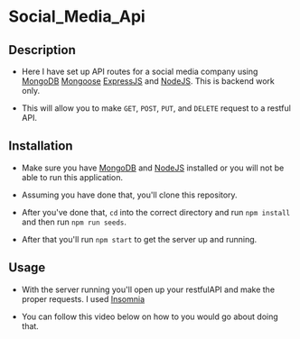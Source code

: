 # Social_Media_Api

## Description 

- Here I have set up API routes for a social media company using [MongoDB](https://www.mongodb.com/nosql-explained) [Mongoose](https://mongoosejs.com/docs/models.html) [ExpressJS](https://expressjs.com) and [NodeJS](https://nodejs.org/en). This is backend work only.

- This will allow you to make `GET`, `POST`, `PUT`, and `DELETE` request to a restful API.

## Installation

- Make sure you have [MongoDB](https://www.mongodb.com/nosql-explained) and [NodeJS](https://nodejs.org/en) installed or you will not be able to run this application.

- Assuming you have done that, you'll clone this repository.

- After you've done that, `cd` into the correct directory and run `npm install` and then run `npm run seeds`.

- After that you'll run `npm start` to get the server up and running. 

## Usage 

- With the server running you'll open up your restfulAPI and make the proper requests. I used [Insomnia](https://insomnia.rest)

- You can follow this video below on how to you would go about doing that. 

